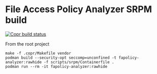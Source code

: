 File Access Policy Analyzer SRPM build
===

[![Copr build status](https://copr.fedorainfracloud.org/coprs/jwass3/fapolicy-analyzer/package/fapolicy-analyzer/status_image/last_build.png)](https://copr.fedorainfracloud.org/coprs/jwass3/fapolicy-analyzer/package/fapolicy-analyzer/)

From the root project

```text
make -f .copr/Makefile vendor
podman build --security-opt seccomp=unconfined -t fapolicy-analyzer:rawhide -f scripts/srpm/Containerfile .
podman run --rm -it fapolicy-analyzer:rawhide
```
